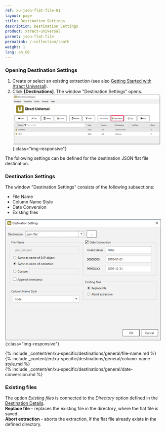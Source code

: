 ```yaml
---
ref: xu-json-flat-file-01
layout: page
title: Destination Settings
description: Destination Settings
product: xtract-universal
parent: json-flat-file
permalink: /:collection/:path
weight: 1
lang: en_GB
---
```


### Opening Destination Settings

1. Create or select an existing extraction (see also [Getting Started with Xtract Universal](../../getting-started/define-a-table-extraction)).
2. Click **[Destinations]**. The window "Destination Settings" opens.
![Destination-settings](/img/content/xu/xu_designer_destination.png){:class="img-responsive"}

The following settings can be defined for the destination JSON flat file destination.  
  
### Destination Settings
The window "Destination Settings" consists of the following subsections:
- File Name
- Column Name Style
- Date Conversion
- Existing files

![XU_flatfile_JSON_Destination](/img/content/xu/json/XU_flatfile_JSON_Destination.png){:class="img-responsive"}

{% include _content/en/xu-specific/destinations/general/file-name.md %}
{% include _content/en/xu-specific/destinations/general/column-name-style.md %}        
{% include _content/en/xu-specific/destinations/general/date-conversion.md %}

### Existing files
The option *Existing files* is connected to the *Directory* option defined in the [Destination Details](../json-flat-file#destination-details). <br>
**Replace file** - replaces the existing file in the directory, where the flat file is saved. <br>
**Abort extraction** - aborts the extraction, if the flat file already exists in the defined directory.
